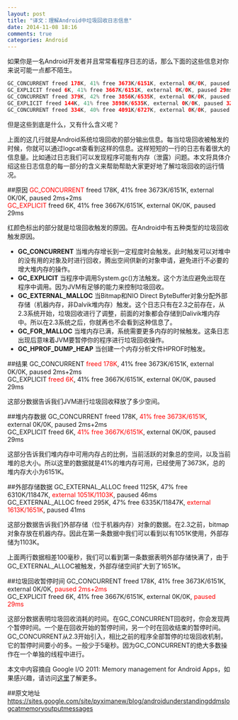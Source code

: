 ```yaml
---
layout: post
title: "译文：理解Android中垃圾回收日志信息"
date: 2014-11-08 18:16
comments: true
categories: Android
---
```


如果你是一名Android开发者并且常常看程序日志的话，那么下面的这些信息对你来说可能一点都不陌生。
```java
GC_CONCURRENT freed 178K, 41% free 3673K/6151K, external 0K/0K, paused 2ms+2ms
GC_EXPLICIT freed 6K, 41% free 3667K/6151K, external 0K/0K, paused 29ms
GC_CONCURRENT freed 379K, 42% free 3856K/6535K, external 0K/0K, paused 2ms+3ms
GC_EXPLICIT freed 144K, 41% free 3898K/6535K, external 0K/0K, paused 32ms
GC_CONCURRENT freed 334K, 40% free 4091K/6727K, external 0K/0K, paused 2ms+3ms
```

但是这些到底是什么，又有什么含义呢？
<!--more-->
上面的这几行就是Android系统垃圾回收的部分输出信息。每当垃圾回收被触发的时候，你就可以通过logcat查看到这样的信息。这样短短的一行的日志有着很大的信息量。比如通过日志我们可以发现程序可能有内存（泄露）问题。本文将具体介绍这些日志信息的每一部分的含义来帮助帮助大家更好地了解垃圾回收的运行情况。

##原因
<font color="red">GC_CONCURRENT</font> freed 178K, 41% free 3673K/6151K, external 0K/0K, paused 2ms+2ms   
<font color="red">GC_EXPLICIT</font> freed 6K, 41% free 3667K/6151K, external 0K/0K, paused 29ms  

红颜色标出的部分就是垃圾回收触发的原因。在Android中有五种类型的垃圾回收触发原因。

  * **GC_CONCURRENT** 当堆内存增长到一定程度时会触发。此时触发可以对堆中的没有用的对象及时进行回收，腾出空间供新的对象申请，避免进行不必要的增大堆内存的操作。
  * **GC_EXPLICIT**   当程序中调用System.gc()方法触发。这个方法应避免出现在程序中调用。因为JVM有足够的能力来控制垃圾回收。
  * **GC_EXTERNAL_MALLOC** 当Bitmap和NIO Direct ByteBuffer对象分配外部存储（机器内存，非Dalvik堆内存）触发。这个日志只有在2.3之前存在，从2.3系统开始，垃圾回收进行了调整，前面的对象都会存储到Dalivik堆内存中。所以在2.3系统之后，你就再也不会看到这种信息了。
  * **GC_FOR_MALLOC** 当堆内存已满，系统需要更多内存的时候触发。这条日志出现后意味着JVM要暂停你的程序进行垃圾回收操作。
  * **GC_HPROF_DUMP_HEAP** 当创建一个内存分析文件HPROF时触发。
  
##结果
GC_CONCURRENT <font color="red">freed 178K</font>, 41% free 3673K/6151K, external 0K/0K, paused 2ms+2ms   
GC_EXPLICIT <font color="red">freed 6K</font>, 41% free 3667K/6151K, external 0K/0K, paused 29ms  

这部分数据告诉我们JVM进行垃圾回收释放了多少空间。

##堆内存数据
GC_CONCURRENT freed 178K, <font color="red">41% free 3673K/6151K</font>, external 0K/0K, paused 2ms+2ms   
GC_EXPLICIT freed 6K, <font color="red">41% free 3667K/6151K</font>, external 0K/0K, paused 29ms  

这部分告诉我们堆内存中可用内存占的比例，当前活跃的对象总的空间，以及当前堆的总大小。所以这里的数据就是41%的堆内存可用，已经使用了3673K，总的堆内存大小为6151K。

##外部存储数据
GC_EXTERNAL_ALLOC freed 1125K, 47% free 6310K/11847K,  <font color="red">external 1051K/1103K</font>, paused 46ms  
GC_EXTERNAL_ALLOC freed 295K, 47% free 6335K/11847K,  <font color="red">external 1613K/1651K</font>, paused 41ms  

这部分数据告诉我们外部存储（位于机器内存）对象的数据。在2.3之前，bitmap对象存放在机器内存。因此在第一条数据中我们可以看到以有1051K使用，外部存储为1103K。

上面两行数据相差100毫秒，我们可以看到第一条数据表明外部存储快满了，由于GC_EXTERNAL_ALLOC被触发，外部存储空间扩大到了1651K。

##垃圾回收暂停时间
GC_CONCURRENT freed 178K, 41% free 3673K/6151K, external 0K/0K, <font color="red">paused 2ms+2ms</font>   
GC_EXPLICIT freed 6K, 41% free 3667K/6151K, external 0K/0K, <font color="red">paused 29ms</font>  

这部分数据表明垃圾回收消耗的时间。在GC_CONCURRENT回收时，你会发现两个暂停时间。一个是在回收开始的暂停时间，另一个时在回收结束的暂停时间。GC_CONCURRENT从2.3开始引入，相比之前的程序全部暂停的垃圾回收机制，它的暂停时间要小的多。一般少于5毫秒。因为GC_CONCURRENT的绝大多数操作在一个单独的线程中进行。

本文中内容摘自 Google I/O 2011: Memory management for Android Apps，如果感兴趣，请访问[这里](http://droidyue.com/blog/2014/11/02/note-for-google-io-memory-management-for-android-chinese-edition/)了解更多。


##原文地址
https://sites.google.com/site/pyximanew/blog/androidunderstandingddmslogcatmemoryoutputmessages

